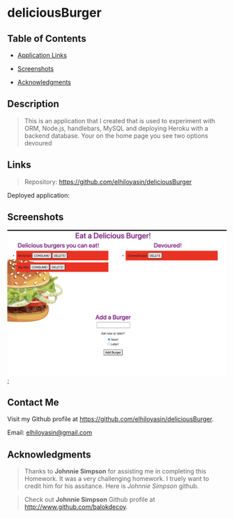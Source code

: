 # deliciousBurger

  ## Table of Contents

  - [Application Links](#links)

  - [Screenshots](#screenshots)

  - [Acknowledgments](#acknowledgments)

  ## Description

  >This is an application that I created that is used to experiment with ORM, Node.js, handlebars, MySQL and deploying Heroku with a backend database. Your on the home page you see two options devoured
  ## Links

  >Repository: https://github.com/elhiloyasin/deliciousBurger

  Deployed application:

  ## Screenshots

  ![Hamburger-Application](screenshot/burgerscreenshot.png);
  

  ## Contact Me
  Visit my Github profile at https://github.com/elhiloyasin/deliciousBurger.

 Email: elhiloyasin@gmail.com


  ## Acknowledgments

  > Thanks to __Johnnie Simpson__ for assisting me in completing this Homework. It was a very challenging homework. I truely want to credit him for his assitance. Here is _Johnnie Simpson_ github. 

  > Check out __Johnnie Simpson__ Github profile at http://www.github.com/balokdecoy.



